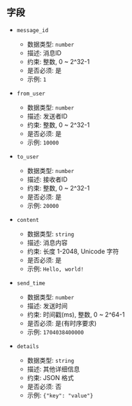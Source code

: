 ## 字段

- `message_id`
    - 数据类型: `number`
    - 描述: 消息ID
    - 约束: 整数, 0 ~ 2^32-1
    - 是否必须: 是
    - 示例: `1`

- `from_user`
    - 数据类型: `number`
    - 描述: 发送者ID
    - 约束: 整数, 0 ~ 2^32-1
    - 是否必须: 是
    - 示例: `10000`

- `to_user`
    - 数据类型: `number`
    - 描述: 接收者ID
    - 约束: 整数, 0 ~ 2^32-1
    - 是否必须: 是
    - 示例: `20000`

- `content`
    - 数据类型: `string`
    - 描述: 消息内容
    - 约束: 长度 1-2048, Unicode 字符
    - 是否必须: 是
    - 示例: `Hello, world!`

- `send_time`
    - 数据类型: `number`
    - 描述: 发送时间
    - 约束: 时间戳(ms), 整数, 0 ~ 2^64-1
    - 是否必须: 是(有时序要求)
    - 示例: `1704038400000`

- `details`
    - 数据类型: `string`
    - 描述: 其他详细信息
    - 约束: JSON 格式
    - 是否必须: 否
    - 示例: `{"key": "value"}`
